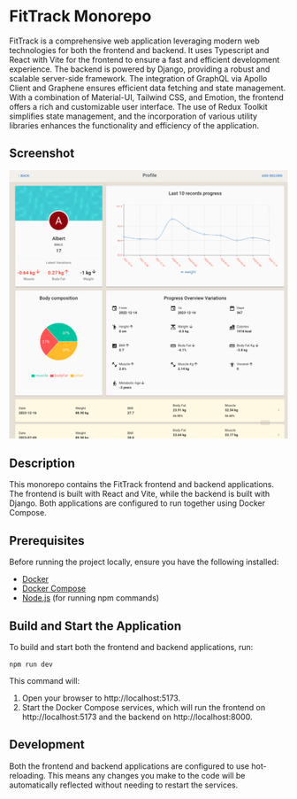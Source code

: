 # FitTrack Monorepo

FitTrack is a comprehensive web application leveraging modern web technologies for both the frontend and backend. It uses Typescript and React with Vite for the frontend to ensure a fast and efficient development experience. The backend is powered by Django, providing a robust and scalable server-side framework. The integration of GraphQL via Apollo Client and Graphene ensures efficient data fetching and state management. With a combination of Material-UI, Tailwind CSS, and Emotion, the frontend offers a rich and customizable user interface. The use of Redux Toolkit simplifies state management, and the incorporation of various utility libraries enhances the functionality and efficiency of the application.

## Screenshot

![FitTrack Screenshot](./screenshots/screenshot.png)

## Description
This monorepo contains the FitTrack frontend and backend applications. The frontend is built with React and Vite, while the backend is built with Django. Both applications are configured to run together using Docker Compose.

## Prerequisites

Before running the project locally, ensure you have the following installed:

- [Docker](https://docs.docker.com/get-docker/)
- [Docker Compose](https://docs.docker.com/compose/install/)
- [Node.js](https://nodejs.org/) (for running npm commands)

## Build and Start the Application
To build and start both the frontend and backend applications, run:
```
npm run dev
```

This command will:

1. Open your browser to http://localhost:5173.
2. Start the Docker Compose services, which will run the frontend on http://localhost:5173 and the backend on http://localhost:8000.

## Development
Both the frontend and backend applications are configured to use hot-reloading. This means any changes you make to the code will be automatically reflected without needing to restart the services.